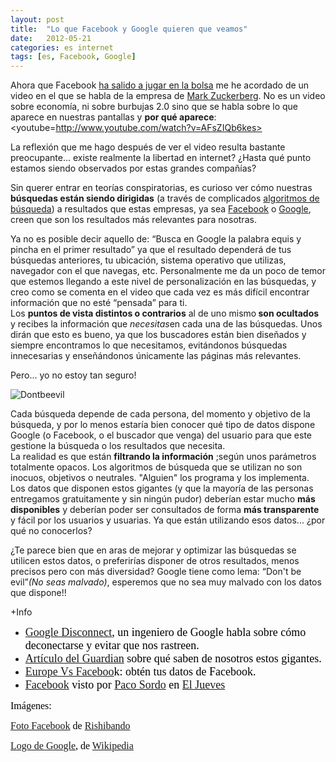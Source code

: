 ```yaml
---
layout: post
title:  "Lo que Facebook y Google quieren que veamos"
date:   2012-05-21
categories: es internet
tags: [es, Facebook, Google]
---
```

Ahora que Facebook <a href="http://economia.elpais.com/economia/2012/05/18/album/1337334932_274502.html#1337334932_274502_1337352546">ha salido a jugar en la bolsa</a> me he acordado de un video en el que se habla de la empresa de <a href="http://es.wikipedia.org/wiki/Mark_Zuckerberg">Mark Zuckerberg</a>. No es un video sobre economía, ni sobre burbujas 2.0 sino que se habla sobre lo que aparece en nuestras pantallas y <strong>por qué aparece</strong>:
<youtube=http://www.youtube.com/watch?v=AFsZIQb6kes>
  
La reflexión que me hago después de ver el video resulta bastante preocupante... existe realmente la libertad en internet? ¿Hasta qué punto estamos siendo observados por estas grandes compañías?

Sin querer entrar en teorías conspiratorias, es curioso ver cómo nuestras <strong>búsquedas están siendo dirigidas</strong> (a través de complicados <a href="http://es.wikipedia.org/wiki/Algoritmos_de_búsqueda">algoritmos de búsqueda</a>) a resultados que estas empresas, ya sea <a href="http://es.wikipedia.org/wiki/Facebook">Facebook</a> o <a href="http://es.wikipedia.org/wiki/Google">Google</a>, creen que son los resultados más relevantes para nosotras.</span></span></span></p>
Ya no es posible decir aquello de: “Busca en Google la palabra equis y pincha en el primer resultado” ya que el resultado dependerá de tus búsquedas anteriores, tu ubicación, sistema operativo que utilizas, navegador con el que navegas, etc. 
Personalmente me da un poco de temor que estemos llegando a este nivel de personalización en las búsquedas, y creo como se comenta en el video que cada vez es más difícil encontrar información que no esté “pensada” para ti.<br>
Los <strong>puntos de vista distintos o contrarios</strong> al de uno mismo<strong> son ocultados</strong> y recibes la información que <em>necesitas</em>en cada una de las búsquedas. Unos dirán que esto es bueno, ya que los buscadores están bien diseñados y siempre encontramos lo que necesitamos, evitándonos búsquedas innecesarias y enseñándonos únicamente las páginas más relevantes.

Pero... yo no estoy tan seguro!


![Dontbeevil](https://live.staticflickr.com/4140/4890043404_d7660366ac_b.jpg)

Cada búsqueda depende de cada persona, del momento y objetivo de la búsqueda, y por lo menos estaría bien conocer qué tipo de datos dispone Google (o Facebook, o el buscador que venga) del usuario para que este gestione la búsqueda o los resultados que necesita.<br>
La realidad es que están **filtrando la información** ;según unos parámetros totalmente opacos. Los algoritmos de búsqueda que se utilizan no son inocuos, objetivos o neutrales. "Alguien" los programa y los implementa.
Los datos que disponen estos gigantes (y que la mayoría de las personas entregamos gratuitamente y sin ningún pudor) deberían estar mucho <strong>más disponibles</strong> y deberían poder ser consultados de forma <strong>más transparente</strong> y fácil por los usuarios y usuarias. Ya que están utilizando esos datos... ¿por qué no conocerlos?

¿Te parece bien que en aras de mejorar y optimizar las búsquedas se utilicen estos datos, o preferirías disponer de otros resultados, menos precisos pero con más diversidad?
Google tiene como lema: “Don't be evil”<em>(No seas malvado)</em>, esperemos que no sea muy malvado con los datos que dispone!!

+Info
<ul>
<li><span style="font-size:large;"><span style="color:#000000;"><span style="font-family:'Ubuntu Light';"><a href="http://www.omicrono.com/2012/03/un-ingeniero-de-google-te-ensena-a-que-google-facebook-linkedin-twitter-y-yahoo-dejen-de-rastrear-lo-que-haces-con-disconnect/">Google Disconnect</a>, un ingeniero de Google habla sobre cómo deconectarse y evitar que nos rastreen.</span></span></span></li>
<li><span style="font-size:large;"><span style="color:#000000;"><span style="font-family:'Ubuntu Light';"><a href="http://www.guardian.co.uk/technology/2012/apr/22/me-and-my-data-internet-giants">Artículo del Guardian</a> sobre qué saben de nosotros estos gigantes.</span></span></span></li>
<li><span style="font-size:large;"><span style="color:#000000;"><span style="font-family:'Ubuntu Light';"><a title="Europe Vs Facebook" href="http://europe-v-facebook.org/ES/Obten_tus_datos_/obten_tus_datos_.html" target="_blank">Europe Vs Faceboo</a>k: obtén tus datos de Facebook.</span></span></span></li>
<li><span style="font-size:large;"><span style="color:#000000;"><span style="font-family:'Ubuntu Light';"><a href="http://www.eljueves.es/2012/01/16/tengo_facebook.html">Facebook</a> visto por <a href="https://twitter.com/#!/damealgo">Paco Sordo</a> en <a href="http://www.eljueves.es/">El Jueves</a></span></span></span></li>
</ul>
<p><span style="font-size:medium;"><span style="color:#000000;"><span style="font-family:'Ubuntu Light';">Imágenes:</span></span></span></p>
<p><span style="font-size:medium;"><span style="color:#000000;"><span style="font-family:'Ubuntu Light';"><a href="http://www.flickr.com/photos/rishibando/4660452869/sizes/z/in/photostream/">Foto Facebook</a> de <a href="http://www.flickr.com/photos/rishibando/">Rishibando</a></span></span></span></p>
<p><span style="font-size:medium;"><span style="color:#000000;"><span style="font-family:'Ubuntu Light';"><a href="http://upload.wikimedia.org/wikipedia/commons/5/52/Newgooglelogo.png">Logo de Google</a>, de <a href="http://es.wikipedia.org/wiki/Wikipedia:Portada">Wikipedia</a></span></span></span></p>

